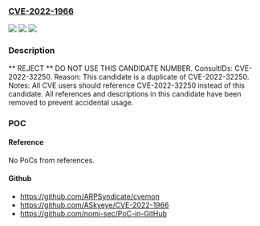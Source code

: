 ### [CVE-2022-1966](https://cve.mitre.org/cgi-bin/cvename.cgi?name=CVE-2022-1966)
![](https://img.shields.io/static/v1?label=Product&message=n%2Fa&color=blue)
![](https://img.shields.io/static/v1?label=Version&message=n%2Fa&color=blue)
![](https://img.shields.io/static/v1?label=Vulnerability&message=n%2Fa&color=blue)

### Description

** REJECT ** DO NOT USE THIS CANDIDATE NUMBER. ConsultIDs: CVE-2022-32250. Reason: This candidate is a duplicate of CVE-2022-32250. Notes: All CVE users should reference CVE-2022-32250 instead of this candidate. All references and descriptions in this candidate have been removed to prevent accidental usage.

### POC

#### Reference
No PoCs from references.

#### Github
- https://github.com/ARPSyndicate/cvemon
- https://github.com/ASkyeye/CVE-2022-1966
- https://github.com/nomi-sec/PoC-in-GitHub

